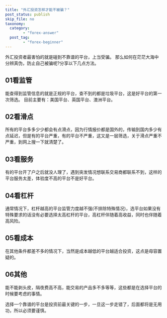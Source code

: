 ```yaml
---
title: "外汇投资怎样才能不被骗？"
post_status: publish
skip_file: no
taxonomy:
  category:
        - "forex-answer"
  post_tag:
        - "forex-beginner"
---
```


外汇投资者最害怕的就是碰到不靠谱的平台，上当受骗。 那么如何在茫茫大海中分辨真伪，防止自己被骗呢?分享以下几点方法。

## 01看监管

能查得到监管信息的就是正规的平台，查不到的都是垃圾平台，这是好平台的第一次筛选。 目前主要有：美国平台、英国平台、澳洲平台。

## 02看滑点

所有的平台多多少少都会有点滑点，因为行情报价都是国外的，传输到国内多少有点延迟，但是有的平台严重，有的平台不严重，这又是一层筛选，关于滑点严重不严重，到网上搜一下就清楚了。

## 03看服务

有的平台开了户之后就没人理了，遇到突发情况想联系交易商都联系不到，这样的平台服务太差，体验度不高的平台不是好平台。

## 04看杠杆

通常情况下，杠杆越高的平台监管力度越不强(不排除特殊情况)，选平台如果没有特殊要求的话没有必要选择太高杠杆的平台，高杠杆伴随着高收益，同时也伴随着高风险。

## 05看成本

在其他条件都差不多的情况下，当然是成本越低的平台越适合投资，这点是毋容置疑的。

## 06其他

能不能剥头皮，隔夜费高不高，能交易的产品多不多等等，这些都是在选择平台的时候要考虑的事情。

选择一个靠谱的平台是投资前最关键的一步，一旦这一步走错了，后面都将是无用功，所以必须要谨慎。
